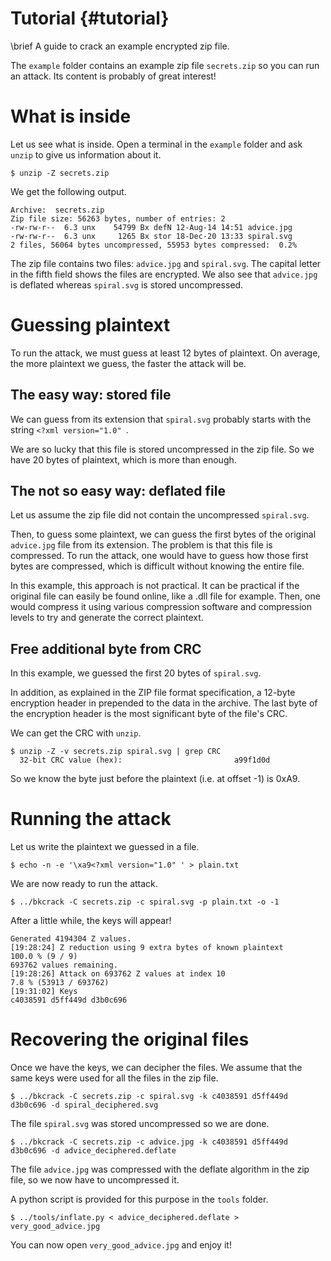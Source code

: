 Tutorial {#tutorial}
========

\brief A guide to crack an example encrypted zip file.

The `example` folder contains an example zip file `secrets.zip` so you can run an attack.
Its content is probably of great interest!

# What is inside

Let us see what is inside.
Open a terminal in the `example` folder and ask `unzip` to give us information about it.

    $ unzip -Z secrets.zip

We get the following output.

    Archive:  secrets.zip
    Zip file size: 56263 bytes, number of entries: 2
    -rw-rw-r--  6.3 unx    54799 Bx defN 12-Aug-14 14:51 advice.jpg
    -rw-rw-r--  6.3 unx     1265 Bx stor 18-Dec-20 13:33 spiral.svg
    2 files, 56064 bytes uncompressed, 55953 bytes compressed:  0.2%

The zip file contains two files: `advice.jpg` and `spiral.svg`.
The capital letter in the fifth field shows the files are encrypted.
We also see that `advice.jpg` is deflated whereas `spiral.svg` is stored uncompressed.

# Guessing plaintext

To run the attack, we must guess at least 12 bytes of plaintext.
On average, the more plaintext we guess, the faster the attack will be.

## The easy way: stored file

We can guess from its extension that `spiral.svg` probably starts with the string `<?xml version="1.0" `.

We are so lucky that this file is stored uncompressed in the zip file.
So we have 20 bytes of plaintext, which is more than enough.

## The not so easy way: deflated file

Let us assume the zip file did not contain the uncompressed `spiral.svg`.

Then, to guess some plaintext, we can guess the first bytes of the original `advice.jpg` file from its extension.
The problem is that this file is compressed.
To run the attack, one would have to guess how those first bytes are compressed, which is difficult without knowing the entire file.

In this example, this approach is not practical.
It can be practical if the original file can easily be found online, like a .dll file for example.
Then, one would compress it using various compression software and compression levels to try and generate the correct plaintext.

## Free additional byte from CRC

In this example, we guessed the first 20 bytes of `spiral.svg`.

In addition, as explained in the ZIP file format specification, a 12-byte encryption header in prepended to the data in the archive.
The last byte of the encryption header is the most significant byte of the file's CRC.

We can get the CRC with `unzip`.

    $ unzip -Z -v secrets.zip spiral.svg | grep CRC
      32-bit CRC value (hex):                         a99f1d0d

So we know the byte just before the plaintext (i.e. at offset -1) is 0xA9.

# Running the attack

Let us write the plaintext we guessed in a file.

    $ echo -n -e '\xa9<?xml version="1.0" ' > plain.txt

We are now ready to run the attack.

    $ ../bkcrack -C secrets.zip -c spiral.svg -p plain.txt -o -1

After a little while, the keys will appear!

    Generated 4194304 Z values.
    [19:28:24] Z reduction using 9 extra bytes of known plaintext
    100.0 % (9 / 9)
    693762 values remaining.
    [19:28:26] Attack on 693762 Z values at index 10
    7.8 % (53913 / 693762)
    [19:31:02] Keys
    c4038591 d5ff449d d3b0c696

# Recovering the original files

Once we have the keys, we can decipher the files.
We assume that the same keys were used for all the files in the zip file.

    $ ../bkcrack -C secrets.zip -c spiral.svg -k c4038591 d5ff449d d3b0c696 -d spiral_deciphered.svg

The file `spiral.svg` was stored uncompressed so we are done.

    $ ../bkcrack -C secrets.zip -c advice.jpg -k c4038591 d5ff449d d3b0c696 -d advice_deciphered.deflate

The file `advice.jpg` was compressed with the deflate algorithm in the zip file, so we now have to uncompressed it.

A python script is provided for this purpose in the `tools` folder.

    $ ../tools/inflate.py < advice_deciphered.deflate > very_good_advice.jpg

You can now open `very_good_advice.jpg` and enjoy it!
